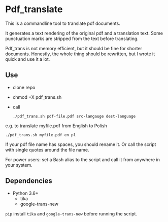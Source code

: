 # Pdf_translate
This is a commandline tool to translate pdf documents.

It generates a text rendering of the original pdf and a translation text. Some punctuation marks are stripped from the text before translating.

Pdf_trans is not memory efficient, but it should be fine for shorter documents. Honestly, the whole thing should be rewritten, but I wrote it quick and use it a lot.

## Use

* clone repo
* chmod +X pdf_trans.sh
* call

	`./pdf_trans.sh pdf-file.pdf src-langauge dest-language`
	
e.g. to translate myfile.pdf from English to Polish

	./pdf_trans.sh myfile.pdf en pl

If your pdf file name has spaces, you should rename it. Or call the script with single quotes around the file name.

For power users: set a Bash alias to the script and call it from anywhere in your system.

## Dependencies

* Python 3.6+
	- tika
	- google-trans-new
	
`pip` install `tika` and `google-trans-new` before running the script.